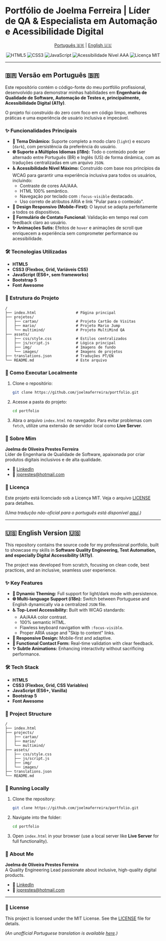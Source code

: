 # Portfólio de Joelma Ferreira | Líder de QA & Especialista em Automação e Acessibilidade Digital

<p align="center">
  <a href="#-versão-em-português-br">Português 🇧🇷</a> | 
  <a href="#-english-version-us">English 🇺🇸</a>
</p>


<p align="center">
  <img src="https://img.shields.io/badge/HTML5-%23E34F26.svg?style=for-the-badge&logo=html5&logoColor=white" alt="HTML5">
  <img src="https://img.shields.io/badge/CSS3-%231572B6.svg?style=for-the-badge&logo=css3&logoColor=white" alt="CSS3">
  <img src="https://img.shields.io/badge/JavaScript-%23F7DF1E.svg?style=for-the-badge&logo=javascript&logoColor=black" alt="JavaScript">
  <img src="https://img.shields.io/badge/Accessibility-WCAG%202.1%20AAA-blue.svg?style=for-the-badge" alt="Acessibilidade Nível AAA">
  <img src="https://img.shields.io/badge/License-MIT-green.svg?style=for-the-badge" alt="Licença MIT">
</p>


---

## 🇧🇷 Versão em Português 🇧🇷

Este repositório contém o código-fonte do meu portfólio profissional, desenvolvido para demonstrar minhas habilidades em **Engenharia de Qualidade de Software, Automação de Testes e, principalmente, Acessibilidade Digital (A11y)**.

O projeto foi construído do zero com foco em código limpo, melhores práticas e uma experiência de usuário inclusiva e impecável.

### ✨ Funcionalidades Principais

* **🎨 Tema Dinâmico:** Suporte completo a modo claro (`light`) e escuro (`dark`), com persistência da preferência do usuário.
* **🌐 Suporte a Múltiplos Idiomas (i18n):** Todo o conteúdo pode ser alternado entre Português (BR) e Inglês (US) de forma dinâmica, com as traduções centralizadas em um arquivo `JSON`.
* **♿ Acessibilidade Nível Máximo:** Construído com base nos princípios da WCAG para garantir uma experiência inclusiva para todos os usuários, incluindo:
  * Contraste de cores AA/AAA.
  * HTML 100% semântico.
  * Navegação por teclado com `:focus-visible` destacado.
  * Uso correto de atributos ARIA e link "Pular para o conteúdo".
* **📱 Design Responsivo (Mobile-First):** O layout se adapta perfeitamente a todos os dispositivos.
* **📝 Formulário de Contato Funcional:** Validação em tempo real com feedback claro ao usuário.
* **✨ Animações Sutis:** Efeitos de `hover` e animações de scroll que enriquecem a experiência sem comprometer performance ou acessibilidade.

### 🛠️ Tecnologias Utilizadas

* **HTML5**
* **CSS3 (Flexbox, Grid, Variáveis CSS)**
* **JavaScript (ES6+, sem frameworks)**
* **Bootstrap 5**
* **Font Awesome**

### 📂 Estrutura do Projeto

```
/
├── index.html                  # Página principal
├── projetos/
│   ├── cartao/                 # Projeto Cartão de Visitas
│   ├── mario/                  # Projeto Mario Jump
│   └── multimind/              # Projeto MultiMind QA
├── assets/
│   ├── css/style.css           # Estilos centralizados
│   ├── js/script.js            # Lógica principal
│   ├── img/                    # Imagens de fundo
│   └── images/                 # Imagens de projetos
├── translations.json           # Traduções PT/EN
└── README.md                   # Este arquivo
```

### 🚀 Como Executar Localmente

1. Clone o repositório:
    ```bash
    git clone https://github.com/joelmaferreira/portfolio.git
    ```
2. Acesse a pasta do projeto:
    ```bash
    cd portfolio
    ```
3. Abra o arquivo `index.html` no navegador. Para evitar problemas com `fetch`, utilize uma extensão de servidor local como **Live Server**.

### 🙋 Sobre Mim

**Joelma de Oliveira Prestes Ferreira**  
Líder de Engenharia de Qualidade de Software, apaixonada por criar produtos digitais inclusivos e de alta qualidade.

* 🔗 [LinkedIn](https://www.linkedin.com/in/joprestes84/)
* 📧 joprestes@hotmail.com

### 📄 Licença

Este projeto está licenciado sob a Licença MIT. Veja o arquivo [LICENSE](LICENSE) para detalhes.

*(Uma tradução não-oficial para o português está disponível [aqui](LICENSE.pt-BR.md).)*

---

## 🇺🇸 English Version 🇺🇸

This repository contains the source code for my professional portfolio, built to showcase my skills in **Software Quality Engineering, Test Automation, and especially Digital Accessibility (A11y)**.

The project was developed from scratch, focusing on clean code, best practices, and an inclusive, seamless user experience.

### ✨ Key Features

* **🎨 Dynamic Theming:** Full support for light/dark mode with persistence.
* **🌐 Multi-language Support (i18n):** Switch between Portuguese and English dynamically via a centralized `JSON` file.
* **♿ Top-Level Accessibility:** Built with WCAG standards:
  * AA/AAA color contrast.
  * 100% semantic HTML.
  * Flawless keyboard navigation with `:focus-visible`.
  * Proper ARIA usage and "Skip to content" links.
* **📱 Responsive Design:** Mobile-first and adaptive.
* **📝 Functional Contact Form:** Real-time validation with clear feedback.
* **✨ Subtle Animations:** Enhancing interactivity without sacrificing performance.

### 🛠️ Tech Stack

* **HTML5**
* **CSS3 (Flexbox, Grid, CSS Variables)**
* **JavaScript (ES6+, Vanilla)**
* **Bootstrap 5**
* **Font Awesome**

### 📂 Project Structure

```
/
├── index.html
├── projects/
│   ├── cartao/
│   ├── mario/
│   └── multimind/
├── assets/
│   ├── css/style.css
│   ├── js/script.js
│   ├── img/
│   └── images/
├── translations.json
└── README.md
```

### 🚀 Running Locally

1. Clone the repository:
    ```bash
    git clone https://github.com/joelmaferreira/portfolio.git
    ```
2. Navigate into the folder:
    ```bash
    cd portfolio
    ```
3. Open `index.html` in your browser (use a local server like **Live Server** for full functionality).

### 🙋 About Me

**Joelma de Oliveira Prestes Ferreira**  
A Quality Engineering Lead passionate about inclusive, high-quality digital products.

* 🔗 [LinkedIn](https://www.linkedin.com/in/joprestes84/)
* 📧 joprestes@hotmail.com

---
### 📄 License

This project is licensed under the MIT License. See the [LICENSE](LICENSE) file for details.

*(An unofficial Portuguese translation is available [here](LICENSE.pt-BR.md).)*
